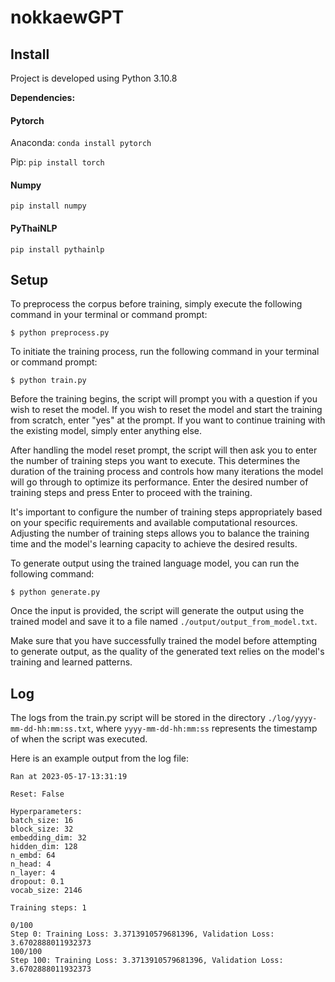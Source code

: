 # nokkaewGPT
## Install
Project is developed using Python 3.10.8

**Dependencies:**
#### Pytorch

Anaconda: `conda install pytorch`

Pip: `pip install torch`

#### Numpy

`pip install numpy`

#### PyThaiNLP

`pip install pythainlp`

## Setup
To preprocess the corpus before training, simply execute the following command in your terminal or command prompt:
```
$ python preprocess.py
```

To initiate the training process, run the following command in your terminal or command prompt:
```
$ python train.py
```
Before the training begins, the script will prompt you with a question if you wish to reset the model. If you wish to reset the model and start the training from scratch, enter "yes" at the prompt. If you want to continue training with the existing model, simply enter anything else.

After handling the model reset prompt, the script will then ask you to enter the number of training steps you want to execute. This determines the duration of the training process and controls how many iterations the model will go through to optimize its performance. Enter the desired number of training steps and press Enter to proceed with the training.

It's important to configure the number of training steps appropriately based on your specific requirements and available computational resources. Adjusting the number of training steps allows you to balance the training time and the model's learning capacity to achieve the desired results.

To generate output using the trained language model, you can run the following command:
```
$ python generate.py
```
Once the input is provided, the script will generate the output using the trained model and save it to a file named `./output/output_from_model.txt`.

Make sure that you have successfully trained the model before attempting to generate output, as the quality of the generated text relies on the model's training and learned patterns.

## Log
The logs from the train.py script will be stored in the directory `./log/yyyy-mm-dd-hh:mm:ss.txt`, where `yyyy-mm-dd-hh:mm:ss` represents the timestamp of when the script was executed.

Here is an example output from the log file:
```
Ran at 2023-05-17-13:31:19

Reset: False

Hyperparameters:
batch_size: 16
block_size: 32
embedding_dim: 32
hidden_dim: 128
n_embd: 64
n_head: 4
n_layer: 4
dropout: 0.1
vocab_size: 2146

Training steps: 1

0/100
Step 0: Training Loss: 3.3713910579681396, Validation Loss: 3.6702888011932373
100/100
Step 100: Training Loss: 3.3713910579681396, Validation Loss: 3.6702888011932373
```
